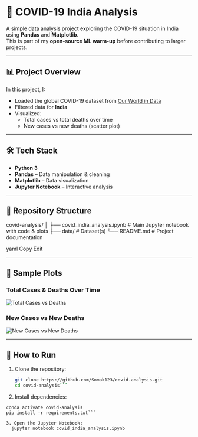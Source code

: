 # 🦠 COVID-19 India Analysis

A simple data analysis project exploring the COVID-19 situation in India using **Pandas** and **Matplotlib**.  
This is part of my **open-source ML warm-up** before contributing to larger projects.

---

## 📊 Project Overview
In this project, I:
- Loaded the global COVID-19 dataset from [Our World in Data](https://ourworldindata.org/coronavirus)
- Filtered data for **India**
- Visualized:
  - Total cases vs total deaths over time
  - New cases vs new deaths (scatter plot)

---

## 🛠 Tech Stack
- **Python 3**
- **Pandas** – Data manipulation & cleaning
- **Matplotlib** – Data visualization
- **Jupyter Notebook** – Interactive analysis

---

## 📂 Repository Structure
covid-analysis/
│
├── covid_india_analysis.ipynb # Main Jupyter notebook with code & plots
├── data/ # Dataset(s)
└── README.md # Project documentation

yaml
Copy
Edit

---

## 📸 Sample Plots
### Total Cases & Deaths Over Time
![Total Cases vs Deaths](assets/total_cases_deaths.png)

### New Cases vs New Deaths
![New Cases vs New Deaths](assets/new_cases_deaths.png)

---

## 🚀 How to Run
1. Clone the repository:
   ```bash
   git clone https://github.com/Somak123/covid-analysis.git
   cd covid-analysis```

2. Install dependencies:
```conda create -n covid-analysis python=3.10
conda activate covid-analysis
pip install -r requirements.txt```

3. Open the Jupyter Notebook:
  jupyter notebook covid_india_analysis.ipynb
